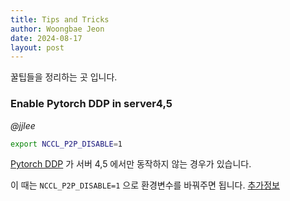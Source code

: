 ```yaml
---
title: Tips and Tricks
author: Woongbae Jeon
date: 2024-08-17
layout: post
---
```


꿀팁들을 정리하는 곳 입니다.

### Enable Pytorch DDP in server4,5

*@jjlee*  

```bash
export NCCL_P2P_DISABLE=1
```

[Pytorch DDP](https://pytorch.org/tutorials/beginner/ddp_series_intro.html) 가 서버 4,5 에서만 동작하지 않는 경우가 있습니다.  

이 때는 `NCCL_P2P_DISABLE=1` 으로 환경변수를 바꿔주면 됩니다. [추가정보](https://github.com/NVIDIA/nccl/issues/570)